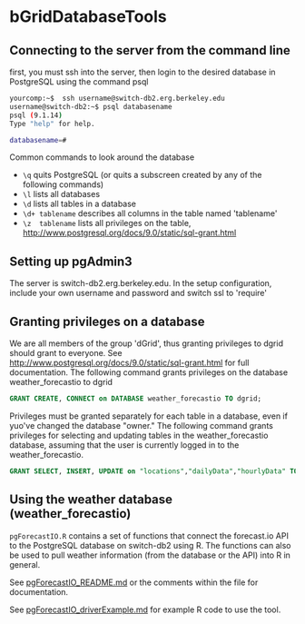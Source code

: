 # bGridDatabaseTools

## Connecting to the server from the command line 
first, you must ssh into the server, then login to the desired database in PostgreSQL using the command psql
```bash
yourcomp:~$  ssh username@switch-db2.erg.berkeley.edu
username@switch-db2:~$ psql databasename
psql (9.1.14)
Type "help" for help.

databasename=# 
```

Common commands to look around the database
* ``\q`` quits PostgreSQL (or quits a subscreen created by any of the following commands)
* ``\l`` lists all databases
* ``\d`` lists all tables in a database
* ``\d+ tablename`` describes all columns in the table named 'tablename'
* ``\z  tablename`` lists all privileges on the table, http://www.postgresql.org/docs/9.0/static/sql-grant.html


## Setting up pgAdmin3
The server is switch-db2.erg.berkeley.edu.
In the setup configuration, include your own username and password and switch ssl to 'require'

## Granting privileges on a database 
We are all members of the group 'dGrid', thus granting privileges to dgrid should grant to everyone.
See http://www.postgresql.org/docs/9.0/static/sql-grant.html for full documentation. 
The following command grants privileges on the database weather_forecastio to dgrid
```sql
GRANT CREATE, CONNECT on DATABASE weather_forecastio TO dgrid;
```

Privileges must be granted separately for each table in a database, even if yuo've changed the database "owner."
The following command grants privileges for selecting and updating tables in the weather_forecastio database, assuming that the user is currently logged in to the weather_forecastio. 
```sql
GRANT SELECT, INSERT, UPDATE on "locations","dailyData","hourlyData" TO dgrid;
```

## Using the weather database (weather_forecastio)

``pgForecastIO.R`` 
contains a set of functions that connect the forecast.io API to the PostgreSQL database on switch-db2 using R. 
The functions can also be used to pull weather information (from the database or the API) into R in general. 

See [pgForecastIO_README.md](https://github.com/bgrid/bGridDatabaseTools/blob/master/pgForecastIO/) or the comments within the file for documentation. 

See [pgForecastIO_driverExample.md](https://github.com/bgrid/bGridDatabaseTools/blob/master/pgForecastIO/pgForecastIO_driverExample.R) for example R code to use the tool. 
